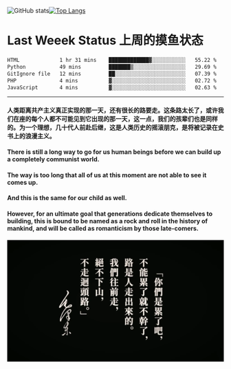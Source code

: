 ![GitHub stats](https://github-readme-stats.vercel.app/api?username=Mundanity-fc&hide=stars&count_private=true&show_icons=true&theme=prussian)[![Top Langs](https://github-readme-stats.vercel.app/api/top-langs/?username=Mundanity-fc&hide=javascript,html,css,blade&layout=compact&theme=prussian)](https://github.com/anuraghazra/github-readme-stats)

# Last Weeek Status 上周的摸鱼状态
<!--START_SECTION:waka-->

```text
HTML             1 hr 31 mins    █████████████▓░░░░░░░░░░░   55.22 %
Python           49 mins         ███████▒░░░░░░░░░░░░░░░░░   29.69 %
GitIgnore file   12 mins         ██░░░░░░░░░░░░░░░░░░░░░░░   07.39 %
PHP              4 mins          ▓░░░░░░░░░░░░░░░░░░░░░░░░   02.72 %
JavaScript       4 mins          ▓░░░░░░░░░░░░░░░░░░░░░░░░   02.63 %
```

<!--END_SECTION:waka-->

---

#### 人类距离共产主义真正实现的那一天，还有很长的路要走。这条路太长了，或许我们在座的每个人都不可能见到它出现的那一天，这一点，我们的孩辈们也是同样的。为一个理想，几十代人前赴后继，这是人类历史的摇滚朋克，是将被记录在史书上的浪漫主义。

#### There is still a long way to go for us human beings before we can build up a completely communist world.
#### The way is too long that all of us at this moment are not able to see it comes up.
#### And this is the same for our child as well.
#### However, for an ultimate goal that generations dedicate themselves to building, this is bound to be named as a rock and roll in the history of mankind, and will be called as romanticism by those late-comers.

![HeSays](./HeSays.webp)
